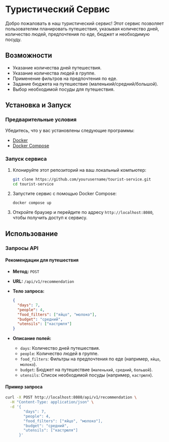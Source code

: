 # Туристический Сервис

Добро пожаловать в наш туристический сервис! Этот сервис позволяет пользователям планировать путешествия, указывая количество дней, количество людей, предпочтения по еде, бюджет и необходимую посуду.

## Возможности

- Указание количества дней путешествия.
- Указание количества людей в группе.
- Применение фильтров на предпочтения по еде.
- Задание бюджета на путешествие (маленький/средний/большой).
- Выбор необходимой посуды для путешествия.

## Установка и Запуск

### Предварительные условия

Убедитесь, что у вас установлены следующие программы:

- [Docker](https://www.docker.com/get-started)
- [Docker Compose](https://docs.docker.com/compose/install/)

### Запуск сервиса

1. Клонируйте этот репозиторий на ваш локальный компьютер:

    ```sh
    git clone https://github.com/yourusername/tourist-service.git
    cd tourist-service
    ```

2. Запустите сервис с помощью Docker Compose:

    ```shп
    docker compose up
    ```

3. Откройте браузер и перейдите по адресу `http://localhost:8080`, чтобы получить доступ к сервису.

## Использование

### Запросы API

#### Рекомендации для путешествия

- **Метод:** `POST`
- **URL:** `/api/v1/recommendation`
- **Тело запроса:**

    ```json
    {
      "days": 7,
      "people": 4,
      "food_filters": ["яйцо", "молоко"],
      "budget": "средний",
      "utensils": ["кастрюля"]
    }
    ```

- **Описание полей:**
    - `days`: Количество дней путешествия.
    - `people`: Количество людей в группе.
    - `food_filters`: Фильтры на предпочтения по еде (например, `яйцо`, `молоко`).
    - `budget`: Бюджет на путешествие (`маленький`, `средний`, `большой`).
    - `utensils`: Список необходимой посуды (например, `кастрюля`).

#### Пример запроса

```sh
curl -X POST http://localhost:8080/api/v1/recommendation \
  -H "Content-Type: application/json" \
  -d '{
        "days": 7,
        "people": 4,
        "food_filters": ["яйцо", "молоко"],
        "budget": "средний",
        "utensils": ["кастрюля"]
      }'
